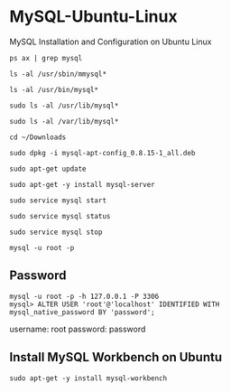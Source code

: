 # MySQL-Ubuntu-Linux

MySQL Installation and Configuration on Ubuntu Linux


```
ps ax | grep mysql

ls -al /usr/sbin/mmysql*

ls -al /usr/bin/mysql*

sudo ls -al /usr/lib/mysql*

sudo ls -al /var/lib/mysql*

```

```
cd ~/Downloads

sudo dpkg -i mysql-apt-config_0.8.15-1_all.deb 

sudo apt-get update

sudo apt-get -y install mysql-server
```

```
sudo service mysql start

sudo service mysql status

sudo service mysql stop
```

```
mysql -u root -p 
```

## Password

```
mysql -u root -p -h 127.0.0.1 -P 3306
mysql> ALTER USER 'root'@'localhost' IDENTIFIED WITH mysql_native_password BY 'password';

```

username: root
password: password


## Install MySQL Workbench on Ubuntu

```
sudo apt-get -y install mysql-workbench
```
